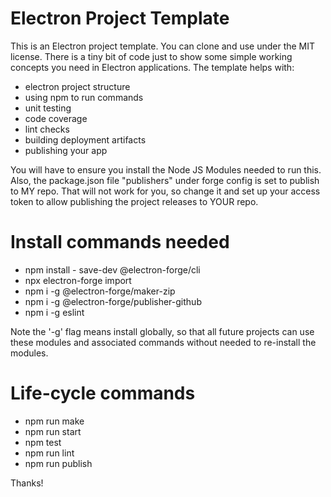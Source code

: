 Electron Project Template
=================
This is an Electron project template. You can clone and use under the MIT license. There is a tiny bit of code just to show some simple working concepts you need in Electron applications. The template helps with:
* electron project structure
* using npm to run commands
* unit testing
* code coverage
* lint checks
* building deployment artifacts
* publishing your app

You will have to ensure you install the Node JS Modules needed to run this. Also, the package.json file "publishers" under forge config is set to publish to MY repo. That will not work for you, so change it and set up your access token to allow publishing the project releases to YOUR repo. 


Install commands needed
=================
* npm install - save-dev @electron-forge/cli
* npx electron-forge import
* npm i -g @electron-forge/maker-zip
* npm i -g @electron-forge/publisher-github
* npm i -g eslint


Note the '-g' flag means install globally, so that all future projects can use these modules and associated commands without needed to re-install the modules.

Life-cycle commands
=================
* npm run make
* npm run start
* npm test
* npm run lint
* npm run publish


Thanks!
